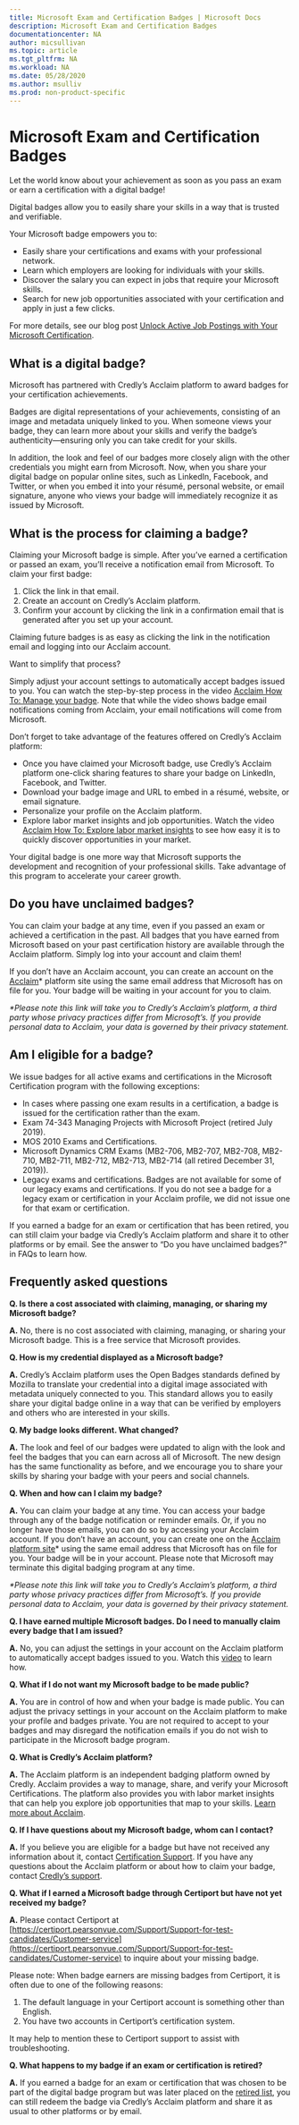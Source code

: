```yaml
---
title: Microsoft Exam and Certification Badges | Microsoft Docs
description: Microsoft Exam and Certification Badges 
documentationcenter: NA 
author: micsullivan
ms.topic: article
ms.tgt_pltfrm: NA
ms.workload: NA
ms.date: 05/28/2020
ms.author: msulliv
ms.prod: non-product-specific
---
```

# Microsoft Exam and Certification Badges

Let the world know about your achievement as soon as you pass an exam or earn a certification with a digital badge!

Digital badges allow you to easily share your skills in a way that is trusted and verifiable.

Your Microsoft badge empowers you to:

- Easily share your certifications and exams with your professional network.
- Learn which employers are looking for individuals with your skills.
- Discover the salary you can expect in jobs that require your Microsoft skills.
- Search for new job opportunities associated with your certification and apply in just a few clicks.

For more details, see our blog post [Unlock Active Job Postings with Your Microsoft Certification](/learn/certifications/posts/unlock-active-job-postings-with-your-microsoft-certification).

## What is a digital badge?

Microsoft has partnered with Credly’s Acclaim platform to award badges for your certification achievements.

Badges are digital representations of your achievements, consisting of an image and metadata uniquely linked to you. When someone views your badge, they can learn more about your skills and verify the badge’s authenticity—ensuring only you can take credit for your skills.

In addition, the look and feel of our badges more closely align with the other credentials you might earn from Microsoft. Now, when you share your digital badge on popular online sites, such as LinkedIn, Facebook, and Twitter, or when you embed it into your résumé, personal website, or email signature, anyone who views your badge will immediately recognize it as issued by Microsoft.

## What is the process for claiming a badge?

Claiming your Microsoft badge is simple. After you’ve earned a certification or passed an exam, you’ll receive a notification email from Microsoft. To claim your first badge:  

1. Click the link in that email.
2. Create an account on Credly’s Acclaim platform.
3. Confirm your account by clicking the link in a confirmation email that is generated after you set up your account.

Claiming future badges is as easy as clicking the link in the notification email and logging into our Acclaim account.

Want to simplify that process?

Simply adjust your account settings to automatically accept badges issued to you. You can watch the step-by-step process in the video [Acclaim How To: Manage your badge](https://www.youtube.com/watch?v=rMeSQM0h1_Y). Note that while the video shows badge email notifications coming from Acclaim, your email notifications will come from Microsoft.

Don’t forget to take advantage of the features offered on Credly’s Acclaim platform:

- Once you have claimed your Microsoft badge, use Credly’s Acclaim platform one-click sharing features to share your badge on LinkedIn, Facebook, and Twitter.
- Download your badge image and URL to embed in a résumé, website, or email signature.
- Personalize your profile on the Acclaim platform.
- Explore labor market insights and job opportunities. Watch the video [Acclaim How To: Explore labor market insights](https://www.youtube.com/watch?v=G4qBl17VgBo) to see how easy it is to quickly discover opportunities in your market.

Your digital badge is one more way that Microsoft supports the development and recognition of your professional skills. Take advantage of this program to accelerate your career growth.

## Do you have unclaimed badges?

You can claim your badge at any time, even if you passed an exam or achieved a certification in the past. All badges that you have earned from Microsoft based on your past certification history are available through the Acclaim platform. Simply log into your account and claim them!

If you don’t have an Acclaim account, you can create an account on the [Acclaim](https://www.youracclaim.com/)* platform site using the same email address that Microsoft has on file for you. Your badge will be waiting in your account for you to claim.

_*Please note this link will take you to Credly’s Acclaim’s platform, a third party whose privacy practices differ from Microsoft’s. If you provide personal data to Acclaim, your data is governed by their privacy statement._

## Am I eligible for a badge?

We issue badges for all active exams and certifications in the Microsoft Certification program with the following exceptions:  

- In cases where passing one exam results in a certification, a badge is issued for the certification rather than the exam.
- Exam 74-343 Managing Projects with Microsoft Project (retired July 2019).
- MOS 2010 Exams and Certifications.
- Microsoft Dynamics CRM Exams (MB2-706, MB2-707, MB2-708, MB2-710, MB2-711, MB2-712, MB2-713, MB2-714 (all retired December 31, 2019)).
- Legacy exams and certifications. Badges are not available for some of our legacy exams and certifications. If you do not see a badge for a legacy exam or certification in your Acclaim profile, we did not issue one for that exam or certification.

If you earned a badge for an exam or certification that has been retired, you can still claim your badge via Credly’s Acclaim platform and share it to other platforms or by email. See the answer to “Do you have unclaimed badges?” in FAQs to learn how.

## Frequently asked questions

**Q. Is there a cost associated with claiming, managing, or sharing my Microsoft badge?**

**A.** No, there is no cost associated with claiming, managing, or sharing your Microsoft badge. This is a free service that Microsoft provides.

**Q. How is my credential displayed as a Microsoft badge?**

**A.** Credly’s Acclaim platform uses the Open Badges standards defined by Mozilla to translate your credential into a digital image associated with metadata uniquely connected to you. This standard allows you to easily share your digital badge online in a way that can be verified by employers and others who are interested in your skills.

**Q. My badge looks different. What changed?**

**A.** The look and feel of our badges were updated to align with the look and feel the badges that you can earn across all of Microsoft. The new design has the same functionality as before, and we encourage you to share your skills by sharing your badge with your peers and social channels.

**Q. When and how can I claim my badge?**

**A.** You can claim your badge at any time. You can access your badge through any of the badge notification or reminder emails. Or, if you no longer have those emails, you can do so by accessing your Acclaim account. If you don’t have an account, you can create one on the [Acclaim platform site](https://www.youracclaim.com/)* using the same email address that Microsoft has on file for you. Your badge will be in your account. Please note that Microsoft may terminate this digital badging program at any time.

_*Please note this link will take you to Credly’s Acclaim’s platform, a third party whose privacy practices differ from Microsoft’s. If you provide personal data to Acclaim, your data is governed by their privacy statement._

**Q. I have earned multiple Microsoft badges. Do I need to manually claim every badge that I am issued?**

**A.** No, you can adjust the settings in your account on the Acclaim platform to automatically accept badges issued to you. Watch this [video](https://www.youtube.com/watch?v=rMeSQM0h1_Y) to learn how.

**Q. What if I do not want my Microsoft badge to be made public?**

**A.** You are in control of how and when your badge is made public. You can adjust the privacy settings in your account on the Acclaim platform to make your profile and badges private. You are not required to accept to your badges and may disregard the notification emails if you do not wish to participate in the Microsoft badge program.

**Q. What is Credly’s Acclaim platform?**

**A.** The Acclaim platform is an independent badging platform owned by Credly. Acclaim provides a way to manage, share, and verify your Microsoft Certifications. The platform also provides you with labor market insights that can help you explore job opportunities that map to your skills. [Learn more about Acclaim](https://www.youracclaim.com/).

**Q. If I have questions about my Microsoft badge, whom can I contact?**

**A.** If you believe you are eligible for a badge but have not received any information about it, contact [Certification Support](https://aka.ms/MCPForum). If you have any questions about the Acclaim platform or about how to claim your badge, contact [Credly’s support](https://support.youracclaim.com/).

**Q. What if I earned a Microsoft badge through Certiport but have not yet received my badge?**

**A.** Please contact Certiport at 
[https://certiport.pearsonvue.com/Support/Support-for-test-candidates/Customer-service](https://certiport.pearsonvue.com/Support/Support-for-test-candidates/Customer-service) to inquire about your missing badge.

Please note: When badge earners are missing badges from Certiport, it is often due to one of the following reasons:

1. The default language in your Certiport account is something other than English.
2. You have two accounts in Certiport’s certification system.

It may help to mention these to Certiport support to assist with troubleshooting.

**Q. What happens to my badge if an exam or certification is retired?**

**A.** If you earned a badge for an exam or certification that was chosen to be part of the digital badge program but was later placed on the [retired list](/learn/certifications/retired-certifications#retired-certifications), you can still redeem the badge via Credly’s Acclaim platform and share it as usual to other platforms or by email.